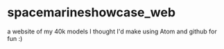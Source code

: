 # spacemarineshowcase_web
a website of my 40k models I thought I'd make using Atom and github for fun :)
